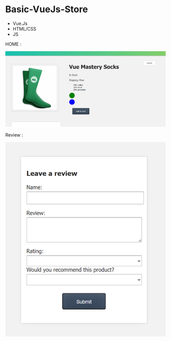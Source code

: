 # Basic-VueJs-Store
 - Vue.Js
 - HTML/CSS
 - JS
 
 
 HOME :
 
 ![alt text](https://github.com/MiilouDz/Basic-VueJs-Store/blob/main/assets/images/home.PNG?raw=true)
 
 
 Review : 
 
  ![alt text](https://github.com/MiilouDz/Basic-VueJs-Store/blob/main/assets/images/review.PNG?raw=true)

